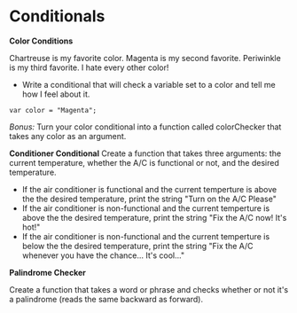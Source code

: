 # Conditionals

**Color Conditions**

Chartreuse is my favorite color. Magenta is my second favorite. Periwinkle is my third favorite. I hate every other color!
* Write a conditional that will check a variable set to a color and tell me how I feel about it.

```
var color = "Magenta";
```
*Bonus:* Turn your color conditional into a function called colorChecker that takes any color as an argument.

**Conditioner Conditional**
Create a function that takes three arguments: the current temperature, whether the A/C is functional or not, and the desired temperature.

  - If the air conditioner is functional and the current temperture is above the the desired temperature, print the string "Turn on the A/C Please"
  - If the air conditioner is non-functional and the current temperture is above the the desired temperature, print the string "Fix the A/C now!  It's hot!"
  - If the air conditioner is non-functional and the current temperture is below the the desired temperature, print the string "Fix the A/C whenever you have the chance...  It's cool..."

**Palindrome Checker**

Create a function that takes a word or phrase and checks whether or not it's a palindrome (reads the same backward as forward).
